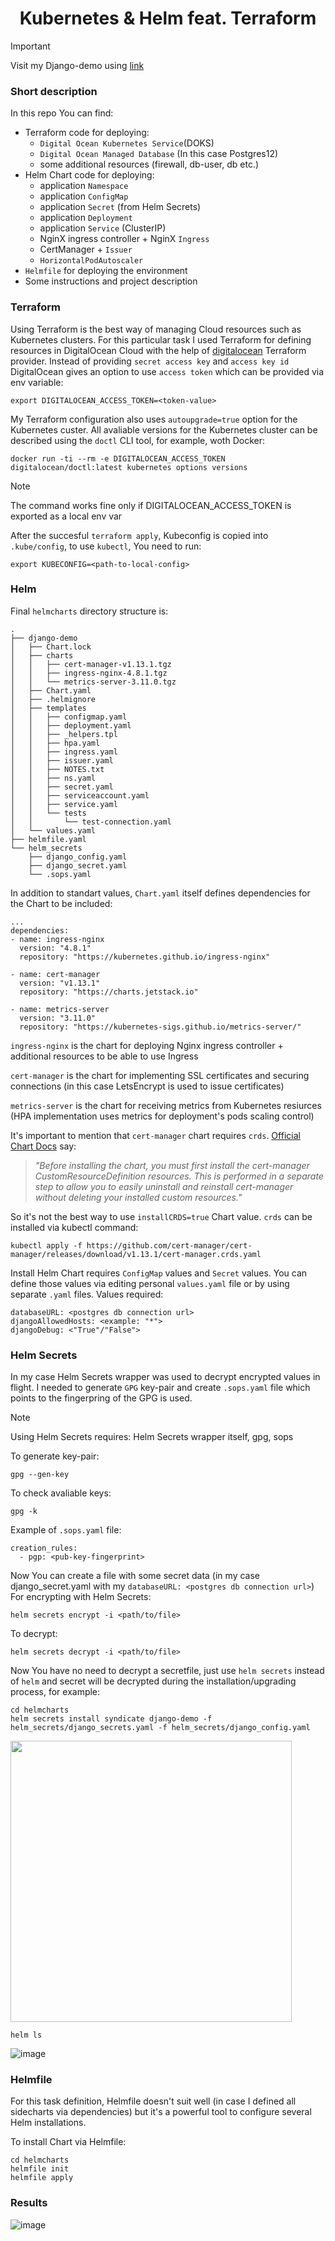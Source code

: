 # <h1 align="center">Kubernetes & Helm feat. Terraform</a>

> [!IMPORTANT]
> Visit my Django-demo using [link](https://django.itsyndicate.dns.navy)

### Short description

In this repo You can find:

  - Terraform code for deploying:
    -  `Digital Ocean Kubernetes Service`(DOKS)
    -  `Digital Ocean Managed Database` (In this case Postgres12)
    -  some additional resources (firewall, db-user, db etc.)
  - Helm Chart code for deploying:
    - application `Namespace`
    - application `ConfigMap`
    - application `Secret` (from Helm Secrets)
    - application `Deployment`
    - application `Service` (ClusterIP)
    - NginX ingress controller + NginX `Ingress`
    - CertManager + `Issuer`
    - `HorizontalPodAutoscaler`
  - `Helmfile` for deploying the environment
  - Some instructions and project description

### Terraform

Using Terraform is the best way of managing Cloud resources such as Kubernetes clusters. For this particular task I used Terraform for defining resources in DigitalOcean Cloud with the help of [digitalocean](https://registry.terraform.io/providers/digitalocean/digitalocean/latest/docs) Terraform provider. Instead of providing `secret access key` and `access key id` DigitalOcean gives an option to use `access token` which can be provided via env variable:

```
export DIGITALOCEAN_ACCESS_TOKEN=<token-value>
```

My Terraform configuration also uses `autoupgrade=true` option for the Kubernetes custer. All avaliable versions for the Kubernetes cluster can be described using the `doctl` CLI tool, for example,  woth Docker:

```
docker run -ti --rm -e DIGITALOCEAN_ACCESS_TOKEN  digitalocean/doctl:latest kubernetes options versions
```

> [!NOTE]
> The command works fine only if DIGITALOCEAN_ACCESS_TOKEN is exported as a local env var

After the succesful `terraform apply`, Kubeconfig is copied into `.kube/config`, to use `kubectl`, You need to run:

```
export KUBECONFIG=<path-to-local-config>
```

### Helm

Final `helmcharts` directory structure is:

```
.
├── django-demo
│   ├── Chart.lock
│   ├── charts
│   │   ├── cert-manager-v1.13.1.tgz
│   │   ├── ingress-nginx-4.8.1.tgz
│   │   └── metrics-server-3.11.0.tgz
│   ├── Chart.yaml
│   ├── .helmignore
│   ├── templates
│   │   ├── configmap.yaml
│   │   ├── deployment.yaml
│   │   ├── _helpers.tpl
│   │   ├── hpa.yaml
│   │   ├── ingress.yaml
│   │   ├── issuer.yaml
│   │   ├── NOTES.txt
│   │   ├── ns.yaml
│   │   ├── secret.yaml
│   │   ├── serviceaccount.yaml
│   │   ├── service.yaml
│   │   └── tests
│   │       └── test-connection.yaml
│   └── values.yaml
├── helmfile.yaml
└── helm_secrets
    ├── django_config.yaml
    ├── django_secret.yaml
    └── .sops.yaml
```

In addition to standart values, `Chart.yaml` itself  defines dependencies for the Chart to be included:

```
...
dependencies:
- name: ingress-nginx
  version: "4.8.1"
  repository: "https://kubernetes.github.io/ingress-nginx"

- name: cert-manager
  version: "v1.13.1"
  repository: "https://charts.jetstack.io"
  
- name: metrics-server
  version: "3.11.0"
  repository: "https://kubernetes-sigs.github.io/metrics-server/"
```

`ingress-nginx` is the chart for deploying Nginx ingress controller + additional resources to be able to use Ingress

`cert-manager` is the chart for implementing SSL certificates and securing connections (in this case LetsEncrypt is used to issue certificates)

`metrics-server` is the chart for receiving metrics from Kubernetes resiurces (HPA implementation uses metrics for deployment's pods scaling control)

It's important to mention that `cert-manager` chart requires `crds`. [Official Chart Docs](https://artifacthub.io/packages/helm/cert-manager/cert-manager#installing-the-chart) say:

>_"Before installing the chart, you must first install the cert-manager CustomResourceDefinition resources. This is performed in a separate step to allow you to easily uninstall and reinstall
> cert-manager without deleting your installed custom resources."_ 

So it's not the best way to use `installCRDS=true` Chart value. `crds` can be installed via kubectl command:

```
kubectl apply -f https://github.com/cert-manager/cert-manager/releases/download/v1.13.1/cert-manager.crds.yaml
```

Install Helm Chart requires `ConfigMap` values and `Secret` values. You can define those values via editing personal `values.yaml` file or by using separate `.yaml` files. Values required:

```
databaseURL: <postgres db connection url>
djangoAllowedHosts: <example: "*">
djangoDebug: <"True"/"False">
```

### Helm Secrets

In my case Helm Secrets wrapper was used to decrypt encrypted values in flight.  I needed to generate `GPG` key-pair and create `.sops.yaml` file which points to the fingerpring of the GPG is used.

> [!NOTE]
> Using Helm Secrets requires: Helm Secrets wrapper itself, gpg, sops

To generate key-pair:

```
gpg --gen-key
```
To check avaliable keys:

```
gpg -k
```

Example of `.sops.yaml` file:

```
creation_rules:
  - pgp: <pub-key-fingerprint>
```

Now You can create a file with some secret data (in my case django_secret.yaml with my `databaseURL: <postgres db connection url>`) For encrypting with Helm Secrets:

```
helm secrets encrypt -i <path/to/file>
```

To decrypt:

```
helm secrets decrypt -i <path/to/file>
```

Now You have no need to decrypt a secretfile, just use `helm secrets` instead of `helm` and secret will be decrypted during the installation/upgrading process, for example:

```
cd helmcharts
helm secrets install syndicate django-demo -f helm_secrets/django_secrets.yaml -f helm_secrets/django_config.yaml
```

<img src="https://github.com/digitalake/do-terraform-k8s-helm/assets/109740456/7468565a-6d6a-4e86-add9-589b812b556a" width="450">


```
helm ls
```

![image](https://github.com/digitalake/do-terraform-k8s-helm/assets/109740456/d2c512a3-ff57-4981-8dd5-cd42e4eaacda)

### Helmfile 

For this task definition, Helmfile doesn't suit well (in case I defined all sidecharts via dependencies) but it's a powerful tool to configure several Helm installations.

To install Chart via Helmfile:

```
cd helmcharts
helmfile init
helmfile apply
```

### Results

![image](https://github.com/digitalake/do-terraform-k8s-helm/assets/109740456/289888ee-543f-474c-977b-22e7a92d6239)


